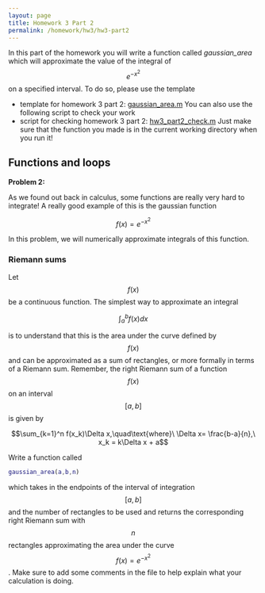 ```yaml
---
layout: page
title: Homework 3 Part 2
permalink: /homework/hw3/hw3-part2
---
```


In this part of the homework you will write a function called *gaussian_area* which will approximate the value of the integral of $$e^{-x^2}$$ on a specified interval.
To do so, please use the template
* template for homework 3 part 2: [gaussian_area.m](gaussian_area.m)
You can also use the following script to check your work
* script for checking homework 3 part 2: [hw3_part2_check.m](hw3_part2_check.m)
Just make sure that the function you made is in the current working directory when you run it!

## Functions and loops

**Problem 2:**

As we found out back in calculus, some functions are really very hard to integrate!  A really good example of this is the gaussian function

$$f(x) = e^{-x^2}$$

In this problem, we will numerically approximate integrals of this function.

### Riemann sums

Let $$f(x)$$ be a continuous function.  The simplest way to approximate an integral

$$\int_a^b f(x)dx$$

is to understand that this is the area under the curve defined by $$f(x)$$ and can be approximated as a sum of rectangles, or more formally in terms of a Riemann sum.  Remember, the right Riemann sum of a function $$f(x)$$ on an interval $$[a,b]$$ is given by

$$\sum_{k=1}^n f(x_k)\Delta x,\quad\text{where}\ \Delta x= \frac{b-a}{n},\ x_k = k\Delta x + a$$

Write a function called

```Matlab
gaussian_area(a,b,n)
```

which takes in the endpoints of the interval of integration $$[a,b]$$ and the number of rectangles to be used and returns the corresponding right Riemann sum with $$n$$ rectangles approximating the area under the curve $$f(x) = e^{-x^2}$$.
Make sure to add some comments in the file to help explain what your calculation is doing.


